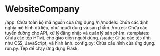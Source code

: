 # WebsiteCompany
/app: Chứa toàn bộ mã nguồn của ứng dụng./n
/models: Chứa các định nghĩa mô hình dữ liệu, như người dùng và sản phẩm.
/routes: Chứa các tuyến đường cho API, xử lý đăng nhập và quản lý sản phẩm.
/templates: Chứa các tệp HTML cho giao diện người dùng.
/static: Chứa các tệp tĩnh như CSS, JavaScript, và hình ảnh.
config.py: Chứa cấu hình của ứng dụng.
run.py: Tệp để chạy ứng dụng Flask.
